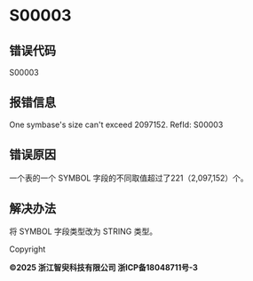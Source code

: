 # S00003

## 错误代码

S00003

## 报错信息

One symbase's size can't exceed 2097152. RefId: S00003

## 错误原因

一个表的一个 SYMBOL 字段的不同取值超过了221（2,097,152）个。

## 解决办法

将 SYMBOL 字段类型改为 STRING 类型。

Copyright

**©2025 浙江智臾科技有限公司 浙ICP备18048711号-3**
